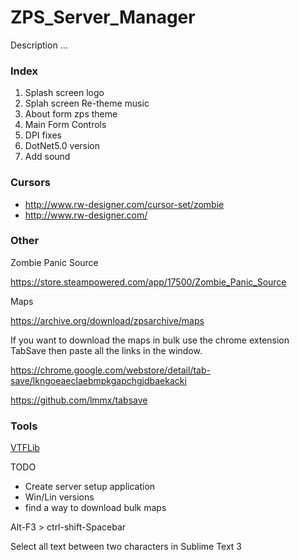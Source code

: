 # ZPS_Server_Manager

Description
...

### Index

1. Splash screen logo
2. Splah screen Re-theme music
3. About form zps theme
4. Main Form Controls
5. DPI fixes
6. DotNet5.0 version
7. Add sound


### Cursors

* http://www.rw-designer.com/cursor-set/zombie
* http://www.rw-designer.com/

### Other

Zombie Panic Source

https://store.steampowered.com/app/17500/Zombie_Panic_Source

Maps

https://archive.org/download/zpsarchive/maps

If you want to download the maps in bulk use the chrome extension TabSave then paste all the links in the window.

https://chrome.google.com/webstore/detail/tab-save/lkngoeaeclaebmpkgapchgjdbaekacki

https://github.com/lmmx/tabsave

### Tools

[VTFLib](https://nemstools.github.io/pages/VTFLib-Download.html)

TODO

* Create server setup application
* Win/Lin versions
* find a way to download bulk maps


Alt-F3 > ctrl-shift-Spacebar

Select all text between two characters in Sublime Text 3